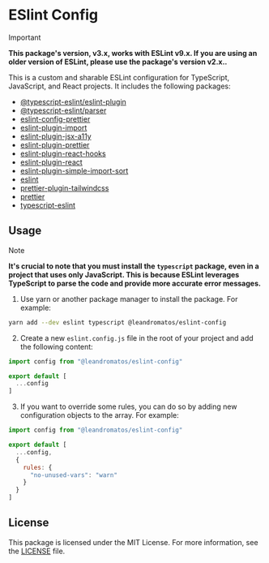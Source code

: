 # ESlint Config

> [!IMPORTANT]
>
> **This package's version, v3.x, works with ESLint v9.x. If you are using an older version of ESLint, please use the package's version v2.x..**
>

This is a custom and sharable ESLint configuration for TypeScript, JavaScript, and React projects. It includes the following packages:

- [@typescript-eslint/eslint-plugin](https://www.npmjs.com/package/@typescript-eslint/eslint-plugin)
- [@typescript-eslint/parser](https://www.npmjs.com/package/@typescript-eslint/parser)
- [eslint-config-prettier](https://www.npmjs.com/package/eslint-config-prettier)
- [eslint-plugin-import](https://www.npmjs.com/package/eslint-plugin-import)
- [eslint-plugin-jsx-a11y](https://www.npmjs.com/package/eslint-plugin-jsx-a11y)
- [eslint-plugin-prettier](https://www.npmjs.com/package/eslint-plugin-prettier)
- [eslint-plugin-react-hooks](https://www.npmjs.com/package/eslint-plugin-react-hooks)
- [eslint-plugin-react](https://www.npmjs.com/package/eslint-plugin-react)
- [eslint-plugin-simple-import-sort](https://www.npmjs.com/package/eslint-plugin-simple-import-sort)
- [eslint](https://www.npmjs.com/package/eslint)
- [prettier-plugin-tailwindcss](https://www.npmjs.com/package/prettier-plugin-tailwindcss)
- [prettier](https://www.npmjs.com/package/prettier)
- [typescript-eslint](https://www.npmjs.com/package/typescript-eslint)

## Usage

> [!NOTE]
>
> **It's crucial to note that you must install the `typescript` package, even in a project that uses only JavaScript. This is because ESLint leverages TypeScript to parse the code and provide more accurate error messages.**

1. Use yarn or another package manager to install the package. For example:

  ```bash
  yarn add --dev eslint typescript @leandromatos/eslint-config
  ```

2. Create a new `eslint.config.js` file in the root of your project and add the following content:

  ```js
  import config from "@leandromatos/eslint-config"

  export default [
    ...config
  ]
  ```

3. If you want to override some rules, you can do so by adding new configuration objects to the array. For example:

  ```js
  import config from "@leandromatos/eslint-config"

  export default [
    ...config,
    {
      rules: {
        "no-unused-vars": "warn"
      }
    }
  ]
  ```

## License

This package is licensed under the MIT License. For more information, see the [LICENSE](LICENSE) file.
